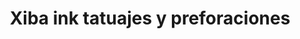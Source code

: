 ---
title: "Xiba ink tatuajes y preforaciones"
url: /san-andres-cholula/xiba-ink-tatuajes-y-preforaciones/
shop: tatuaje
---